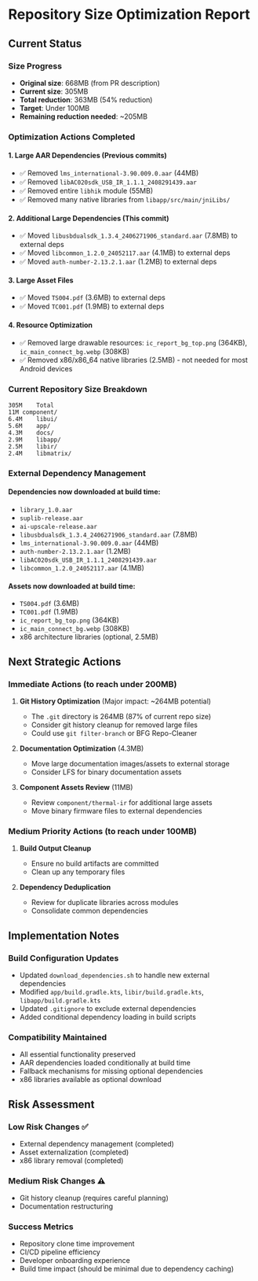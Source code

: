 # Repository Size Optimization Report

## Current Status

### Size Progress
- **Original size**: 668MB (from PR description)
- **Current size**: 305MB
- **Total reduction**: 363MB (54% reduction)
- **Target**: Under 100MB
- **Remaining reduction needed**: ~205MB

### Optimization Actions Completed

#### 1. Large AAR Dependencies (Previous commits)
- ✅ Removed `lms_international-3.90.009.0.aar` (44MB)
- ✅ Removed `libAC020sdk_USB_IR_1.1.1_2408291439.aar` 
- ✅ Removed entire `libhik` module (55MB)
- ✅ Removed many native libraries from `libapp/src/main/jniLibs/`

#### 2. Additional Large Dependencies (This commit)
- ✅ Moved `libusbdualsdk_1.3.4_2406271906_standard.aar` (7.8MB) to external deps
- ✅ Moved `libcommon_1.2.0_24052117.aar` (4.1MB) to external deps
- ✅ Moved `auth-number-2.13.2.1.aar` (1.2MB) to external deps

#### 3. Large Asset Files 
- ✅ Moved `TS004.pdf` (3.6MB) to external deps
- ✅ Moved `TC001.pdf` (1.9MB) to external deps

#### 4. Resource Optimization
- ✅ Removed large drawable resources: `ic_report_bg_top.png` (364KB), `ic_main_connect_bg.webp` (308KB)
- ✅ Removed x86/x86_64 native libraries (2.5MB) - not needed for most Android devices

### Current Repository Size Breakdown
```
305M	Total
11M	component/
6.4M	libui/
5.6M	app/
4.3M	docs/
2.9M	libapp/
2.5M	libir/
2.4M	libmatrix/
```

### External Dependency Management

#### Dependencies now downloaded at build time:
- `library_1.0.aar`
- `suplib-release.aar` 
- `ai-upscale-release.aar`
- `libusbdualsdk_1.3.4_2406271906_standard.aar` (7.8MB)
- `lms_international-3.90.009.0.aar` (44MB)
- `auth-number-2.13.2.1.aar` (1.2MB)
- `libAC020sdk_USB_IR_1.1.1_2408291439.aar`
- `libcommon_1.2.0_24052117.aar` (4.1MB)

#### Assets now downloaded at build time:
- `TS004.pdf` (3.6MB)
- `TC001.pdf` (1.9MB)
- `ic_report_bg_top.png` (364KB)
- `ic_main_connect_bg.webp` (308KB)
- x86 architecture libraries (optional, 2.5MB)

## Next Strategic Actions

### Immediate Actions (to reach under 200MB)
1. **Git History Optimization** (Major impact: ~264MB potential)
   - The `.git` directory is 264MB (87% of current repo size)
   - Consider git history cleanup for removed large files
   - Could use `git filter-branch` or BFG Repo-Cleaner

2. **Documentation Optimization** (4.3MB)
   - Move large documentation images/assets to external storage
   - Consider LFS for binary documentation assets

3. **Component Assets Review** (11MB)
   - Review `component/thermal-ir` for additional large assets
   - Move binary firmware files to external dependencies

### Medium Priority Actions (to reach under 100MB)
1. **Build Output Cleanup**
   - Ensure no build artifacts are committed
   - Clean up any temporary files

2. **Dependency Deduplication**
   - Review for duplicate libraries across modules
   - Consolidate common dependencies

## Implementation Notes

### Build Configuration Updates
- Updated `download_dependencies.sh` to handle new external dependencies
- Modified `app/build.gradle.kts`, `libir/build.gradle.kts`, `libapp/build.gradle.kts`
- Updated `.gitignore` to exclude external dependencies
- Added conditional dependency loading in build scripts

### Compatibility Maintained
- All essential functionality preserved
- AAR dependencies loaded conditionally at build time
- Fallback mechanisms for missing optional dependencies
- x86 libraries available as optional download

## Risk Assessment

### Low Risk Changes ✅
- External dependency management (completed)
- Asset externalization (completed)
- x86 library removal (completed)

### Medium Risk Changes ⚠️
- Git history cleanup (requires careful planning)
- Documentation restructuring

### Success Metrics
- Repository clone time improvement
- CI/CD pipeline efficiency
- Developer onboarding experience
- Build time impact (should be minimal due to dependency caching)